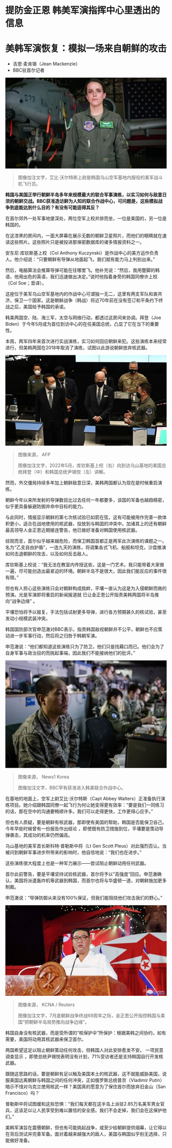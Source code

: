 # 提防金正恩 韩美军演指挥中心里透出的信息

#  美韩军演恢复：模拟一场来自朝鲜的攻击

  * 吉恩·麦肯锡（Jean Mackenzie） 
  * BBC驻首尔记者 


![驻韩美国空军上尉艾比·沃尔特斯（Capt Abbey Walters）](_126381018_captainwalters_3-1.jpg)

> 图像加注文字，艾比·沃尔特斯上尉是韩国乌山空军基地内服役的美军战斗机飞行员。

**韩国与美国正举行朝鲜半岛多年来规模最大的联合军事演练，以实习如何与敌意日浓的朝鲜交战。BBC获准造访鲜为人知的联合作战中心，可问题是，这些模拟战争到底能达到什么目的？有没有可能适得其反？**

在首尔郊外一处军事地堡深处，两位空军上校并排而坐，一位是美国的，另一位是韩国的。

在这漆黑的房间内，一面大屏幕在展示无数的朝鲜卫星照片，而他们的眼睛就在速读这些照片。这些照片只是被投进那保密数据库的诸多情报资料之一。

安东尼·库钦斯基上校（Col Anthony Kuczynski）是作战中心的美方运作负责人。他介绍说：“只要朝鲜有导弹从地面起飞，我们就有能力马上判别出来。”

然后，电脑算法会推算导弹可能在往哪里飞。他补充说：“然后，我用蹩脚的韩语，他用出色的英语，我们迅速做出决定。”说时他指着身旁的韩国同僚许上校（Col Soe；音译）。

这座位于美军乌山空军基地内的作战中心可谓独一无二，这里有两支军队和衷共济，保卫一个国家。这是朝鲜战争（韩战）将近70年前在没有签订和平条约下终战之后，美国给予韩国的承诺。

韩美两国空、陆、海三军，太空与网络行动，都透过这房间来协调。拜登（Joe Biden）于今年5月成为首位到访中心的在任美国总统，凸显了它在当下的重要性。

本周，两军四年来首次进行实战演练，实习如何回应朝鲜来犯。这些演练本来经常进行，但美韩两国在2018年取消了演练，试图以此游说朝鲜放弃核武器。

![拜登（中）与尹锡悦（左）在驻韩美军平泽乌山空军基地空中作战中心作战指挥楼层听取美军上校库钦斯基（右）讲解（22/5/2022）](_126412440_a2443a75-3acc-4ac8-b9ac-71de65515ebf.jpg)

> 图像来源，  AFP
>
> 图像加注文字，2022年5月，库钦斯基上校（右）向到访乌山基地的美国总统拜登（中）和韩国总统尹锡悦（左）讲解。

然而，外交僵局持续多年加上朝鲜敌意日深，美韩两国都认为现在是时候重启演练。

朝鲜今年以来所发射的导弹数目比过去任何一年都要多，该国的军备也越趋精密，似乎更具备躲避防御并命中目标的能力。

与此同时，情报显示朝鲜的第七次核试验已如箭在弦，这有可能被用作完善一款体积更小，适合在战地使用的核武器，投放到与韩国的冲突中。加诸其上的还有朝鲜最高领导人金正恩近期接连警告，他已做好准备对韩国使用核武器。

综观而言，首尔似乎越来越危险，而保卫韩国首都正是两军此次演练的课题之一。名为“乙支自由护盾”，一连九天的演练，将调集各式飞机、船舰和坦克，沙盘推演如何击退朝鲜的攻击，以及如何反击敌人。

库钦斯基上校说：“我无法在教室内传授这些，这是一门艺术。我只能带着大家做一遍，尽可能创造出最紧迫的环境。朝鲜半岛不是很大，因此我们能反应的事件很有限。”

但也有人担心这些演练只会对朝鲜构成挑衅，平壤一直认为这是为入侵朝鲜而做的预演。光是军演即将重启的新闻报道就 已让金正恩公开指责美韩两国将半岛推向“战争边缘”  。

平壤恐怕将予以报复，手法包括试射更多导弹，进行各方预期甚久的核试验，甚至发动小规模武装冲突。

韩国国防部次官申范澈对BBC表示，指责韩国敌视朝鲜并不公平，朝鲜也不应策动进一步军事行动，然后将之归咎于韩朝军演。

申范澈说：“他们都知道这些演练只为了防卫，他们只是找藉口而已。他们会为了自身军事与政治目的而挑起事端，因此我们不能接纳他们的批评。”

![乌山空军基地韩美空中作战中心一景](_126412439_2c9fead8-51ab-4adb-815a-4aa459b78f69.jpg)

> 图像来源，  News1 Korea
>
> 图像加注文字，BBC罕有获准进入韩美联合作战中心。

在基地的地面上，空军上尉艾比·沃尔特斯（Capt Abbey Walters）正准备执行演练项目。她介绍跟韩国同僚一起飞行为何让她变得更有效率：“要是我们一同练习的话，那在空中的沟通要畅顺许多。我们可以走得更快，工作更得心应手。”

但也有人质疑，要是朝鲜有核武器，那即使有美国的帮助，韩国是否能保卫自己。 今年早些时候曾有一份报告作出结论  ，即使既有防卫措施到位，平壤要是策动导弹袭击，其成功的机率仍然偏高。

乌山基地的美军首长斯科特·普勒斯中将（Lt Gen Scott Pleus）对此强烈否认。当被问到朝鲜军事进步所带来的影响时，他自信地说：“我们也在进步。”

这些演练很大程度上也是一种军力展示——尝试阻止朝鲜动用任何武器。

首尔此前警告，要是平壤坚持试验核武器，首尔将予以”高强度“回应。申范澈确认，美国将派遣轰炸机等武器到韩国，而首尔也将与华盛顿一道，对朝鲜施加更多制裁。

申范澈说：“导弹防御从来没有100%保证，但我们能阻挠他们攻击我们的野心。”

![金正恩在平壤朝鲜战争终战69周年纪念活动上演说（28/7/2022）](_126414510_010931.2022-07-28t010532z_1430208917_rc2okv94ttc1_rtrmadp_3_koreawar-anniversary-northkorea.jpg)

> 图像来源，  KCNA / Reuters
>
> 图像加注文字，7月底朝鲜战争终战69周年之际，金正恩公开指控韩国与美国“把朝鲜半岛局势推向战争边缘”。

韩国自身没有核武器，而是受所谓的“核保护伞”所保护：根据美韩之间协约，如有需要，美国将动用其核武器来保卫首尔。

两国希望这足以阻止朝鲜策动任何攻击，但韩国人对此安排愈发不安。 一项民意调查显示  ，即使总统尹锡悦表明没有计划，71%受访者还是支持韩国自行开发核武器。

跟随这思路的话，要是朝鲜有足以触及美国本土的核武器，这不就能威胁美国，说服美国远离朝鲜与韩国之间的任何冲突，正如俄罗斯总统普京（Vladimir Putin）暗示不惜对乌克兰使用核武一样？美国真的愿意为了保住首尔而放弃旧金山（San Francisco）吗？

普勒斯中将试图缓和这些恐惧：“我们每天都在这半岛上派驻2.85万名美军男女官兵，这该足以让人民享受到难以置信的安全感。我们不会走掉，我们会在这保护他们。”

美韩军演旨在震慑朝鲜，但也有可能挑起战争，或至少给朝鲜提供烟幕，让它得以在背后测试并完善军备。面对着越来越强大的敌人，美国与韩国似乎别无选择，只能做好准备。


